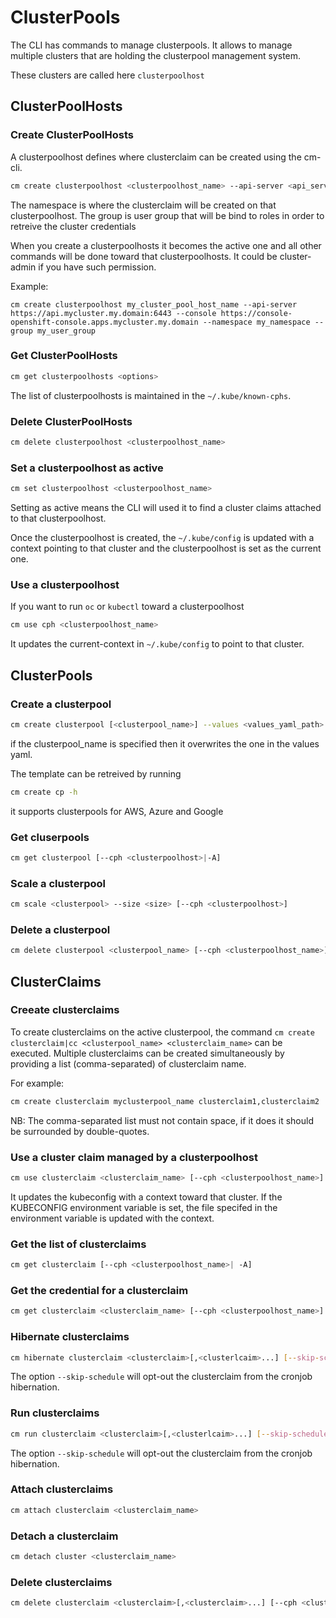 [comment]: # ( Copyright Contributors to the Open Cluster Management project )

# ClusterPools

The CLI has commands to manage clusterpools. It allows to manage multiple clusters that are holding the clusterpool management system. 

These clusters are called here `clusterpoolhost`

## ClusterPoolHosts
### Create ClusterPoolHosts

A clusterpoolhost defines where clusterclaim can be created using the cm-cli.

```bash
cm create clusterpoolhost <clusterpoolhost_name> --api-server <api_server_url> --console <console_url> --namespace <my_namespace> [--group <my_user_group>]
```

The namespace is where the clusterclaim will be created on that clusterpoolhost.
The group is user group that will be bind to roles in order to retreive the cluster credentials

When you create a clusterpoolhosts it becomes the active one and all other commands will be done toward that clusterpoolhosts. It could be cluster-admin if you have such permission.

Example:
```
cm create clusterpoolhost my_cluster_pool_host_name --api-server https://api.mycluster.my.domain:6443 --console https://console-openshift-console.apps.mycluster.my.domain --namespace my_namespace --group my_user_group
```

### Get ClusterPoolHosts

```bash
cm get clusterpoolhosts <options>
```

The list of clusterpoolhosts is maintained in the `~/.kube/known-cphs`.

### Delete ClusterPoolHosts

```bash
cm delete clusterpoolhost <clusterpoolhost_name>
```
### Set a clusterpoolhost as active

```bash
cm set clusterpoolhost <clusterpoolhost_name>
```
Setting as active means the CLI will used it to find a cluster claims attached to that clusterpoolhost.

Once the clusterpoolhost is created, the `~/.kube/config` is updated with a context pointing to that cluster and the clusterpoolhost is set as the current one.

### Use a clusterpoolhost

If you want to run `oc` or `kubectl` toward a clusterpoolhost

```bash
cm use cph <clusterpoolhost_name>
```

It updates the current-context in `~/.kube/config` to point to that cluster.

## ClusterPools
### Create a clusterpool

```bash
cm create clusterpool [<clusterpool_name>] --values <values_yaml_path>
```

if the clusterpool_name is specified then it overwrites the one in the values yaml.

The template can be retreived by running 

```bash
cm create cp -h
```

it supports clusterpools for AWS, Azure and Google


### Get cluserpools

```bash
cm get clusterpool [--cph <clusterpoolhost>|-A]
```
### Scale a clusterpool

```bash
cm scale <clusterpool> --size <size> [--cph <clusterpoolhost>] 
```
### Delete a clusterpool

```bash
cm delete clusterpool <clusterpool_name> [--cph <clusterpoolhost_name>]
```

## ClusterClaims
### Creeate clusterclaims

To create clusterclaims on the active clusterpool, the command `cm create clusterclaim|cc <clusterpool_name> <clusterclaim_name>` can be executed. Multiple clusterclaims can be created simultaneously by providing a list (comma-separated) of clusterclaim name.

For example:

```bash
cm create clusterclaim myclusterpool_name clusterclaim1,clusterclaim2
```

NB: The comma-separated list must not contain space, if it does it should be surrounded by double-quotes.

### Use a cluster claim managed by a clusterpoolhost

```bash
cm use clusterclaim <clusterclaim_name> [--cph <clusterpoolhost_name>]
```

It updates the kubeconfig with a context toward that cluster. If the KUBECONFIG environment variable is set, the file specifed in the environment variable is updated with the context.

### Get the list of clusterclaims

```bash
cm get clusterclaim [--cph <clusterpoolhost_name>| -A]
```

### Get the credential for a clusterclaim
```bash
cm get clusterclaim <clusterclaim_name> [--cph <clusterpoolhost_name>]
```
### Hibernate clusterclaims

```bash
cm hibernate clusterclaim <clusterclaim>[,<clusterlcaim>...] [--skip-schedule]
```
The option `--skip-schedule` will opt-out the clusterclaim from the cronjob hibernation.

### Run clusterclaims

```bash
cm run clusterclaim <clusterclaim>[,<clusterlcaim>...] [--skip-schedule]
```
The option `--skip-schedule` will opt-out the clusterclaim from the cronjob hibernation.

### Attach clusterclaims

```bash
cm attach clusterclaim <clusterclaim_name>
```

### Detach a clusterclaim

```bash
cm detach cluster <clusterclaim_name>
```
### Delete clusterclaims

```bash
cm delete clusterclaim <clusterclaim>[,<clusterclaim>...] [--cph <clusterpoolhost_name>]
```
